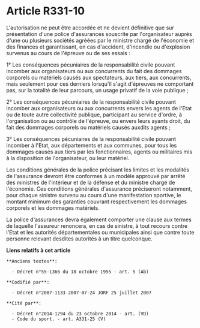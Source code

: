 # Article R331-10

L'autorisation ne peut être accordée et ne devient définitive que sur présentation d'une police d'assurances souscrite par
l'organisateur auprès d'une ou plusieurs sociétés agréées par le ministre chargé de l'économie et des finances et
garantissant, en cas d'accident, d'incendie ou d'explosion survenus au cours de l'épreuve ou de ses essais :

1° Les conséquences pécuniaires de la responsabilité civile pouvant incomber aux organisateurs ou aux concurrents du fait des
dommages corporels ou matériels causés aux spectateurs, aux tiers, aux concurrents, mais seulement pour ces derniers
lorsqu'il s'agit d'épreuves ne comportant pas, sur la totalité de leur parcours, un usage privatif de la voie publique ;

2° Les conséquences pécuniaires de la responsabilité civile pouvant incomber aux organisateurs ou aux concurrents envers les
agents de l'Etat ou de toute autre collectivité publique, participant au service d'ordre, à l'organisation ou au contrôle de
l'épreuve, ou envers leurs ayants droit, du fait des dommages corporels ou matériels causés auxdits agents ;

3° Les conséquences pécuniaires de la responsabilité civile pouvant incomber à l'Etat, aux départements et aux communes, pour
tous les dommages causés aux tiers par les fonctionnaires, agents ou militaires mis à la disposition de l'organisateur, ou
leur matériel.

Les conditions générales de la police précisant les limites et les modalités de l'assurance devront être conformes à un
modèle approuvé par arrêté des ministres de l'intérieur et de la défense et du ministre chargé de l'économie. Ces conditions
générales d'assurance préciseront notamment, pour chaque sinistre survenu au cours d'une manifestation sportive, le montant
minimum des garanties couvrant respectivement les dommages corporels et les dommages matériels.

La police d'assurances devra également comporter une clause aux termes de laquelle l'assureur renoncera, en cas de sinistre,
à tout recours contre l'Etat et les autorités départementales ou municipales ainsi que contre toute personne relevant
desdites autorités à un titre quelconque.

**Liens relatifs à cet article**

	**Anciens textes**:

	  - Décret n°55-1366 du 18 octobre 1955 - art. 5 (Ab)

	**Codifié par**:

	  - Décret n°2007-1133 2007-07-24 JORF 25 juillet 2007

	**Cité par**:

	  - Décret n°2014-1294 du 23 octobre 2014 - art. (VD)
	  - Code du sport. - art. A331-25 (V)
